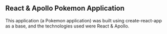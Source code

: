 ## React & Apollo Pokemon Application

This application (a Pokemon application) was built using create-react-app as a base, and the technologies used were React & Apollo.
